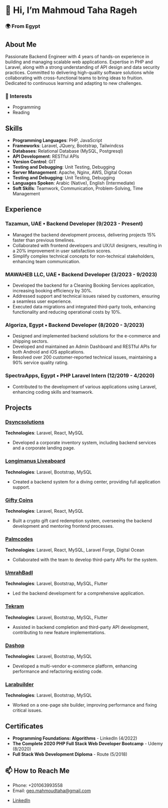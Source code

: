 # 👋 Hi, I’m Mahmoud Taha Rageh

### 🌍 From Egypt

## About Me

Passionate Backend Engineer with 4 years of hands-on experience in building and managing scalable web applications. Expertise in PHP and Laravel, along with a strong understanding of API design and data security practices. Committed to delivering high-quality software solutions while collaborating with cross-functional teams to bring ideas to fruition. Dedicated to continuous learning and adapting to new challenges.

### 👀 Interests

- Programming
- Reading

## Skills

- **Programming Languages**: PHP, JavaScript
- **Frameworks**: Laravel, JQuery, Bootstrap, Tailwindcss
- **Databases**: Relational Database (MySQL, Postgresql)
- **API Development**: RESTful APIs
- **Version Control**: GIT
- **Testing and Debugging**: Unit Testing, Debugging
- **Server Management**: Apache, Nginx, AWS, Digital Ocean
- **Testing and Debugging**: Unit Testing, Debugging
- **Languages Spoken**: Arabic (Native), English (Intermediate)
- **Soft Skills**: Teamwork, Communication, Problem-Solving, Time Management

## Experience

### Tazamun, UAE • Backend Developer (9/2023 - Present)
- Managed the backend development process, delivering projects 15% faster than previous timelines.
- Collaborated with frontend developers and UX/UI designers, resulting in a 20% improvement in user satisfaction scores.
- Simplify complex technical concepts for non-technical stakeholders, enhancing team communication.

### MAWAHEB LLC, UAE • Backend Developer (3/2023 - 9/2023)
- Developed the backend for a Cleaning Booking Services application, increasing booking efficiency by 30%.
- Addressed support and technical issues raised by customers, ensuring a seamless user experience.
- Executed data migrations and integrated third-party tools, enhancing functionality and reducing operational costs by 10%.

### Algoriza, Egypt • Backend Developer (8/2020 - 3/2023)
- Designed and implemented backend solutions for the e-commerce and shipping sectors.
- Developed and maintained an Admin Dashboard and RESTful APIs for both Android and iOS applications.
- Resolved over 200 customer-reported technical issues, maintaining a 90% service quality rating.

### SpectraApps, Egypt • PHP Laravel Intern (12/2019 - 4/2020)
- Contributed to the development of various applications using Laravel, enhancing coding skills and teamwork.

## Projects

### <a href="https://dsyncsolutions.com/">Dsyncsolutions</a>
**Technologies**: Laravel, React, MySQL
- Developed a corporate inventory system, including backend services and a corporate landing page.

### <a href="https://longimanus-liveaboard.com/">Longimanus Liveaboard</a>
**Technologies**: Laravel, Bootstrap, MySQL
- Created a backend system for a diving center, providing full application support.

### <a href="https://giftycoins.com/">Gifty Coins</a>
**Technologies**: Laravel, React, MySQL
- Built a crypto gift card redemption system, overseeing the backend development and mentoring frontend processes.

### <a href="https://palmcodes.com/">Palmcodes</a>
**Technologies**: Laravel, React, MySQL, Laravel Forge, Digital Ocean
- Collaborated with the team to develop third-party APIs for the system.

### <a href="https://play.google.com/store/apps/details?id=com.umrahbadl.umrahbadl">UmrahBadl</a>
**Technologies**: Laravel, Bootstrap, MySQL, Flutter
- Led the backend development for a comprehensive application.

### <a href="https://play.google.com/store/apps/details?id=com.tekram.app.tekram&hl=en_US">Tekram</a>
**Technologies**: Laravel, Bootstrap, MySQL, Flutter
- Assisted in backend completion and third-party API development, contributing to new feature implementations.

### <a href="https://dashop.app/en">Dashop</a>
**Technologies**: Laravel, Bootstrap, MySQL
- Developed a multi-vendor e-commerce platform, enhancing performance and refactoring existing code.

### <a href="https://larabuilder.spotlayer.com/">Larabuilder</a>
**Technologies**: Laravel, Bootstrap, MySQL
- Worked on a one-page site builder, improving performance and fixing critical issues.

## Certificates

- **Programming Foundations: Algorithms** - LinkedIn (4/2022)
- **The Complete 2020 PHP Full Stack Web Developer Bootcamp** - Udemy (8/2020)
- **Full Stack Web Development Diploma** - Route (5/2018)

## 📫 How to Reach Me

- Phone: +201063993558
- Email: geo.mahmoudtaha@gmail.com
* <a href="https://www.linkedin.com/in/mahmoud-t-rageh/">LinkedIn</a>

